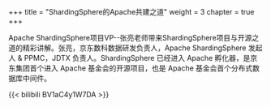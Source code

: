 +++
title = "ShardingSphere的Apache共建之道"
weight = 3
chapter = true
+++

Apache ShardingSphere项目VP--张亮老师带来ShardingSphere项目与开源之道的精彩讲解。张亮，京东数科数据研发负责人，Apache ShardingSphere 发起人 & PPMC，JDTX 负责人。ShardingSphere 已经进入 Apache 孵化器，是京东集团首个进入 Apache 基金会的开源项目，也是 Apache 基金会首个分布式数据库中间件。

{{< bilibili BV1aC4y1W7DA >}}
